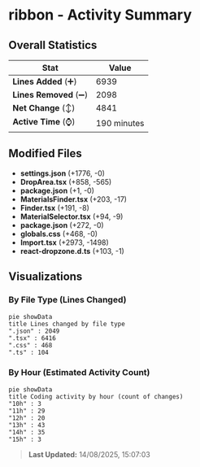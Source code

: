 # ribbon - Activity Summary 

## Overall Statistics

| Stat                   | Value                                                             |
| ---------------------- | ----------------------------------------------------------------- |
| **Lines Added** (➕)   | 6939                                          |
| **Lines Removed** (➖) | 2098                                        |
| **Net Change** (↕)    | 4841                |
| **Active Time** (⌚)   | 190 minutes |


## Modified Files
- **settings.json** (+1776, -0)
- **DropArea.tsx** (+858, -565)
- **package.json** (+1, -0)
- **MaterialsFinder.tsx** (+203, -17)
- **Finder.tsx** (+191, -8)
- **MaterialSelector.tsx** (+94, -9)
- **package.json** (+272, -0)
- **globals.css** (+468, -0)
- **Import.tsx** (+2973, -1498)
- **react-dropzone.d.ts** (+103, -1)

## Visualizations

### By File Type (Lines Changed)

```mermaid
pie showData
title Lines changed by file type
".json" : 2049
".tsx" : 6416
".css" : 468
".ts" : 104
```

### By Hour (Estimated Activity Count)

```mermaid
pie showData
title Coding activity by hour (count of changes)
"10h" : 3
"11h" : 29
"12h" : 20
"13h" : 43
"14h" : 35
"15h" : 3
```


> **Last Updated:** 14/08/2025, 15:07:03
